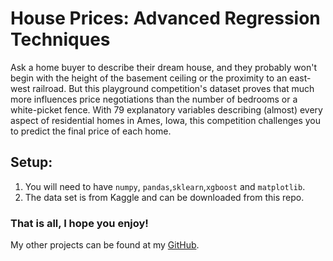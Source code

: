 # House Prices: Advanced Regression Techniques
Ask a home buyer to describe their dream house, and they probably won't begin with the height of the basement ceiling or the proximity to an east-west railroad. But this playground competition's dataset proves that much more influences price negotiations than the number of bedrooms or a white-picket fence.
With 79 explanatory variables describing (almost) every aspect of residential homes in Ames, Iowa, this competition challenges you to predict the final price of each home.

## Setup:
  1) You will need to have `numpy`, `pandas`,`sklearn`,`xgboost` and `matplotlib`.
  2) The data set is from Kaggle and can be downloaded from this repo.

### That is all, I hope you enjoy!
My other projects can be found at my [GitHub](https://github.com/dariabogun?tab=repositories).

